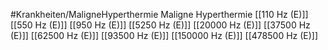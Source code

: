 #Krankheiten/MaligneHyperthermie
Maligne Hyperthermie
[[110 Hz (E)]]
[[550 Hz (E)]]
[[950 Hz (E)]]
[[5250 Hz (E)]]
[[20000 Hz (E)]]
[[37500 Hz (E)]]
[[62500 Hz (E)]]
[[93500 Hz (E)]]
[[150000 Hz (E)]]
[[478500 Hz (E)]]